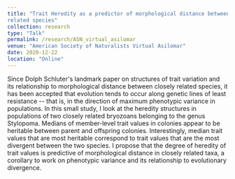 ```yaml
---
title: "Trait Heredity as a predictor of morphological distance between closely
related species"
collection: research
type: "Talk"
permalink: /research/ASN_virtual_asilomar
venue: "American Society of Naturalists Virtual Asilomar"
date: 2020-12-22
location: "Online"
---
```

Since Dolph Schluter's landmark paper on structures of trait variation and its relationship to morphological distance between closely related species, 
it has been accepted that evolution tends to occur along genetic lines of least resistance -- that is, in the direction of maximum phenotypic variance 
in populations. In this small study, I look at the heredity structures in populations of two closely related bryozoans belonging to the genus Stylopoma. 
Medians of member-level trait values in colonies appear to be heritable between parent and offspring colonies. Interestingly, median trait values that
are most heritable correspond to trait values that are the most divergent between the two species. I propose that the degree of heredity of trait 
values is predictive of morphological distance in closely related taxa, a corollary to work on phenotypic variance and its relationship to evolutionary 
divergence.
